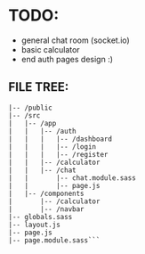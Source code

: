 # TODO:

- general chat room (socket.io)
- basic calculator
- end auth pages design :)

## FILE TREE:

```/literally-just-a-website
|-- /public
|-- /src
|   |-- /app
|   |   |-- /auth
|   |   |   |-- /dashboard
|   |   |   |-- /login
|   |   |   |-- /register
|   |   |-- /calculator
|   |   |-- /chat
|   |       |-- chat.module.sass
|   |       |-- page.js
|   |-- /components
|       |-- /calculator
|       |-- /navbar
|-- globals.sass
|-- layout.js
|-- page.js
|-- page.module.sass```